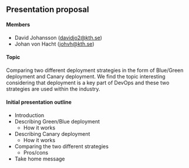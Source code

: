 ## Presentation proposal

#### Members
* David Johansson (davidjo2@kth.se)
* Johan von Hacht (johvh@kth.se)

#### Topic
Comparing two different deployment strategies in the form of Blue/Green deployment and Canary deployment. We find the topic interesting considering that deployment is a key part of DevOps and these two strategies are used within the industry.

#### Initial presentation outline
* Introduction
* Describing Green/Blue deployment
  * How it works  
* Describing Canary deployment
  * How it works
* Comparing the two different strategies
  * Pros/cons
* Take home message

